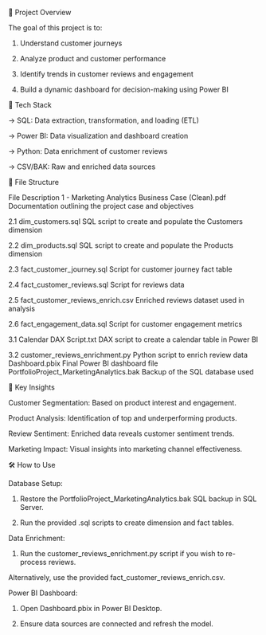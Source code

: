 🚀 Project Overview

The goal of this project is to:

1) Understand customer journeys

2) Analyze product and customer performance

3) Identify trends in customer reviews and engagement

4) Build a dynamic dashboard for decision-making using Power BI

🧱 Tech Stack

-> SQL: Data extraction, transformation, and loading (ETL)

-> Power BI: Data visualization and dashboard creation

-> Python: Data enrichment of customer reviews

-> CSV/BAK: Raw and enriched data sources

📁 File Structure

File	Description
1 - Marketing Analytics Business Case (Clean).pdf	Documentation outlining the project case and objectives

2.1 dim_customers.sql	SQL script to create and populate the Customers dimension

2.2 dim_products.sql	SQL script to create and populate the Products dimension

2.3 fact_customer_journey.sql	Script for customer journey fact table

2.4 fact_customer_reviews.sql	Script for reviews data

2.5 fact_customer_reviews_enrich.csv	Enriched reviews dataset used in analysis

2.6 fact_engagement_data.sql	Script for customer engagement metrics

3.1 Calendar DAX Script.txt	DAX script to create a calendar table in Power BI

3.2 customer_reviews_enrichment.py	Python script to enrich review data
Dashboard.pbix	Final Power BI dashboard file
PortfolioProject_MarketingAnalytics.bak	Backup of the SQL database used

📌 Key Insights

Customer Segmentation: Based on product interest and engagement.

Product Analysis: Identification of top and underperforming products.

Review Sentiment: Enriched data reveals customer sentiment trends.

Marketing Impact: Visual insights into marketing channel effectiveness.

🛠️ How to Use

Database Setup:

1) Restore the PortfolioProject_MarketingAnalytics.bak SQL backup in SQL Server.

2) Run the provided .sql scripts to create dimension and fact tables.

Data Enrichment:

1) Run the customer_reviews_enrichment.py script if you wish to re-process reviews.

Alternatively, use the provided fact_customer_reviews_enrich.csv.

Power BI Dashboard:

1) Open Dashboard.pbix in Power BI Desktop.

2) Ensure data sources are connected and refresh the model.


